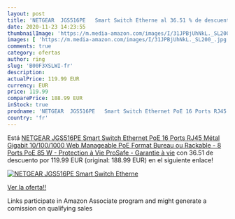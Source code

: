 ```yaml
---
layout: post
title: 'NETGEAR  JGS516PE   Smart Switch Etherne al 36.51 % de descuento'
date: 2020-11-23 14:23:55
thumbnailImage: 'https://m.media-amazon.com/images/I/31JPBjUhNkL._SL200_.jpg'
images: [ 'https://m.media-amazon.com/images/I/31JPBjUhNkL._SL200_.jpg' ]
comments: true
category: ofertas
author: ring
slug: 'B00F3XSLWI-fr'
description:
actualPrice: 119.99 EUR
currency: EUR
price: 119.99
comparePrice: 188.99 EUR
inStock: true
prodname: 'NETGEAR  JGS516PE   Smart Switch Ethernet PoE 16 Ports RJ45 Métal Gigabit  10/100/1000   Web Manageable PoE  Format Bureau ou Rackable - 8 Ports PoE 85 W - Protection à Vie ProSafe - Garantie à vie'
country: 'fr'
---
```


Está [NETGEAR  JGS516PE   Smart Switch Ethernet PoE 16 Ports RJ45 Métal Gigabit  10/100/1000   Web Manageable PoE  Format Bureau ou Rackable - 8 Ports PoE 85 W - Protection à Vie ProSafe - Garantie à vie](https://www.amazon.fr/dp/B00F3XSLWI/?tag=tolees0d-21) con 36.51 de descuento por 119.99 EUR (original: 188.99 EUR) en el siguiente enlace!

[![NETGEAR  JGS516PE   Smart Switch Etherne](https://m.media-amazon.com/images/I/31JPBjUhNkL._SL200_.jpg)](https://www.amazon.fr/dp/B00F3XSLWI/?tag=tolees0d-21)

[Ver la oferta!!](https://www.amazon.fr/dp/B00F3XSLWI/?tag=tolees0d-21)

Links participate in Amazon Associate program and might generate a comission on qualifying sales


